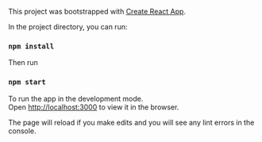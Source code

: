 This project was bootstrapped with [Create React App](https://github.com/facebook/create-react-app).

In the project directory, you can run:

### `npm install`

Then run

### `npm start`

To run the app in the development mode.<br />
Open [http://localhost:3000](http://localhost:3000) to view it in the browser.

The page will reload if you make edits and you will see any lint errors in the console.<br />
